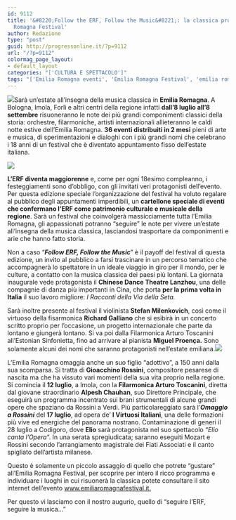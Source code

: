 ```yaml
---
id: 9112
title: '&#8220;Follow the ERF, Follow the Music&#8221;: la classica protagonista all&#8217;Emilia
  Romagna Festival'
author: Redazione
type: "post"
guid: http://progressonline.it/?p=9112
url: "/?p=9112"
colormag_page_layout:
- default_layout
categories: "['CULTURA E SPETTACOLO']"
tags: "['Emilia Romagna eventi', 'Emilia Romagna Festival', 'emilia romagna festival artisti', 'Emilia romagna festival programma', 'ERF', 'festival musica classica', 'festival musicali', 'musica classica']"
---
```


![](https://progressonline.it/wp-content/uploads/2018/07/Milenkovich-foto-ufficiale-c--200x300.jpg)Sarà un’estate all’insegna della musica classica in **Emilia Romagna**. A Bologna, Imola, Forlì e altri centri della regione infatti **dall’8 luglio all’8 settembre** risuoneranno le note dei più grandi componimenti classici della storia: orchestre, filarmoniche, artisti internazionali allieteranno le caldi notte estive dell’Emilia Romagna. **36 eventi distribuiti in 2 mesi** pieni di arte e musica, di sperimentazioni e dialoghi con i più grandi nomi che celebrano i 18 anni di un festival che è diventato appuntamento fisso dell’estate italiana.

![](https://progressonline.it/wp-content/uploads/2018/07/CHINESE-DANCE-THEATRE-LANZHOU-300x238.jpg)

**L’ERF diventa maggiorenne** e, come per ogni 18esimo compleanno, i festeggiamenti sono d’obbligo, con gli invitati veri protagonisti dell’evento. Per questa edizione speciale l’organizzazione del festival ha voluto regalare al pubblico degli appuntamenti imperdibili, un **cartellone speciale di eventi che confermano l’ERF come patrimonio culturale e musicale della regione**. Sarà un festival che coinvolgerà massicciamente tutta l’Emilia Romagna, gli appassionati potranno “seguire” le note per vivere un’estate all’insegna della musica classica, lasciandosi trasportare da componimenti e arie che hanno fatto storia.

Non a caso “***Follow ERF, Follow the Music***” è il payoff del festival di questa edizione, un invito al pubblico a farsi trascinare in un percorso tematico che accompagnerà lo spettatore in un ideale viaggio in giro per il mondo, per le culture, a contatto con la musica classica dei paesi più lontani. La giornata inaugurale vede protagonista il **Chinese Dance Theatre Lanzhou**, una delle compagnie di danza più importanti in Cina, che porta **per la prima volta in Italia** il suo lavoro migliore: *I Racconti della Via della Seta.*

Sarà inoltre presente al festival il violinista **Stefan Milenkovich**, così come il virtuoso della fisarmonica **Richard Galliano** che si esibirà in un concerto scritto proprio per l’occasione, un progetto internazionale che parte da lontano e giungerà lontano. Si va poi dalla Filarmonica Arturo Toscanini all’Estonian Sinfonietta, fino ad arrivare al pianista **Miguel Proença.** Sono solamente alcuni dei nomi che saranno protagonisti nell’estate emiliana.![](https://progressonline.it/wp-content/uploads/2018/07/Proenca-Miguel-1-200x300.jpg)

L’Emilia Romagna omaggia anche un suo figlio “adottivo”, a 150 anni dalla sua scomparsa. Si tratta di **Gioacchino Rossini**, compositore pesarese di nascita ma che ha vissuto vari momenti della sua vita proprio nella regione. Si comincia il **12 luglio**, a Imola, con la **Filarmonica Arturo Toscanini**, diretta dal giovane straordinario **Alpesh Chauhan**, suo Direttore Principale, che eseguirà un programma incentrato sui brani strumentali di alcune grandi opere che spaziano da Rossini a Verdi. Più particolareggiato sarà l’***Omaggio a Rossini*** del **17 luglio**, ad opera de’ **I Virtuosi Italiani**, una delle formazioni più vive ed energiche del panorama nostrano. Contaminazione di generi il 28 luglio a Codigoro, dove **Elio** sarà protagonista nel suo spettacolo “*Elio canta l’Opera*“. In una serata spregiudicata; saranno eseguiti Mozart e Rossini secondo l’arrangiamento magistrale dei Fiati Associati e il canto spigliato dell’artista milanese.

Questo è solamente un piccolo assaggio di quello che potrete “gustare” all’Emilia Romagna Festival, per scoprire per intero il ricco programma e individuare i luoghi in cui risuonerà la classica potete consultare il sito internet dell’evento [www.emiliaromagnafestival.it. ](https://www.emiliaromagnafestival.it)

Per questo vi lasciamo con il nostro augurio, quello di “seguire l’ERF, seguire la musica…”